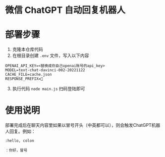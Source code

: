 # 微信 ChatGPT 自动回复机器人



# 部署步骤

1. 克隆本仓库代码
2. 在根目录创建 `.env` 文件，写入以下内容

```
OPENAI_API_KEY=<替换成你自己openai账号的api_key>
MODEL=text-chat-davinci-002-20221122
CACHE_FILE=cache.json
RESPONSE_PREFIX=🤖️
```

3. 执行代码 `node main.js` 扫码登陆即可

# 使用说明

部署完成后在聊天内容里如果以冒号开头（中英都可以），则会触发ChatGPT机器人回复。例如：

```
:hello, colon
```
```
：你好，冒号
```